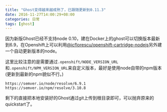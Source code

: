 ```yaml
---
title: "Ghost变得越来越成熟了，已跟随更新到0.11.3"
date: 2016-11-27T14:00:29+08:00
categories: 日常
tags: [ghost]
---
```


因为新版Ghost已经不支持node 0.10，建在Docker上的ghost可以切换版本最新到6.9，在Openshift上可以利用[@icflorescu/openshift-cartridge-nodejs](https://github.com/icflorescu/openshift-cartridge-nodejs)另外建一个自动更新版本的node。

这里比较注意的是需要通过`.openshift/NODE_VERSION_URL`和`.openshift/NPM_VERSION_URL`来自定义版本，最好是使用node自带的npm版本(更新到最新的npm貌似不行。)

```plain
https://semver.io/node/resolve/6.9.1
https://semver.io/npm/resolve/3.10.8
```

剩下的直接把本地安装好的Ghost通过git上传到根目录即可，可以抛弃原来的quickstart了。
